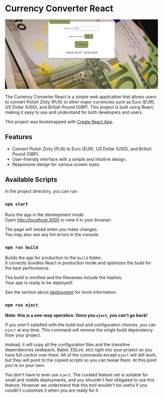 # Currency Converter React

![](readme_screenshot.png)

The Currency Converter React is a simple web application that allows users to convert Polish Zloty (PLN) to other major currencies such as Euro (EUR), US Dollar (USD), and British Pound (GBP). This project is built using React, making it easy to use and understand for both developers and users.

This project was bootstrapped with [Create React App](https://github.com/facebook/create-react-app).


## Features
- Convert Polish Zloty (PLN) to Euro (EUR), US Dollar (USD), and British Pound (GBP).
- User-friendly interface with a simple and intuitive design.
- Responsive design for various screen sizes.


## Available Scripts

In the project directory, you can run:

### `npm start`

Runs the app in the development mode.\
Open [http://localhost:3000](http://localhost:3000) to view it in your browser.

The page will reload when you make changes.\
You may also see any lint errors in the console.

### `npm run build`

Builds the app for production to the `build` folder.\
It correctly bundles React in production mode and optimizes the build for the best performance.

The build is minified and the filenames include the hashes.\
Your app is ready to be deployed!

See the section about [deployment](https://facebook.github.io/create-react-app/docs/deployment) for more information.

### `npm run eject`

**Note: this is a one-way operation. Once you `eject`, you can't go back!**

If you aren't satisfied with the build tool and configuration choices, you can `eject` at any time. This command will remove the single build dependency from your project.

Instead, it will copy all the configuration files and the transitive dependencies (webpack, Babel, ESLint, etc) right into your project so you have full control over them. All of the commands except `eject` will still work, but they will point to the copied scripts so you can tweak them. At this point you're on your own.

You don't have to ever use `eject`. The curated feature set is suitable for small and middle deployments, and you shouldn't feel obligated to use this feature. However we understand that this tool wouldn't be useful if you couldn't customize it when you are ready for it.